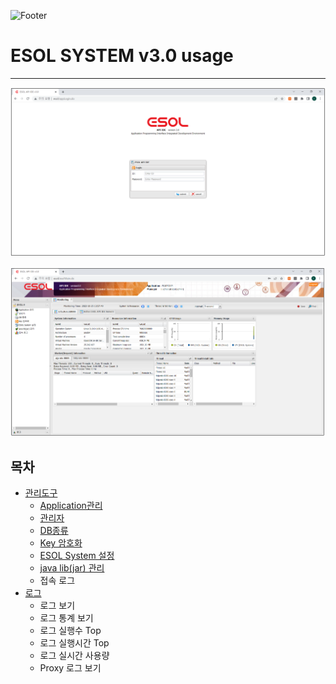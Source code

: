 ![Footer](https://capsule-render.vercel.app/api?type=waving&color=auto&height=500&text=ESOL_SYSTEM_v3.0_usage&section=footer)

# ESOL SYSTEM v3.0 usage

---

<p align="center"> <img src = "./management-tools/images/01-management-main-01.PNG" width = "700px"> </p>

<p align="center"> <img src = "./management-tools/images/01-management-main-02.PNG" width = "700px"> </p>

## 목차

* [관리도구](./management-tools) 
	* [Application관리](./management-tools/01-management-application.md)
	* [관리자](./management-tools/01.management-manager.md)
	* [DB종류](./management-tools/01.management-dbservice.md)
	* [Key 암호화](./management-tools/01.management-keyencoding.md)
	* [ESOL System 설정](./management-tools/01.management-esolsystem.md)
	* [java lib(jar) 관리](./management-tools/01.management-javalib.md)
	* 접속 로그
* [로그](./log-tools/02.log-tools.md)
	* 로그 보기
	* 로그 통계 보기
	* 로그 실행수 Top
	* 로그 실행시간 Top
	* 로그 실시간 사용량
	* Proxy 로그 보기
